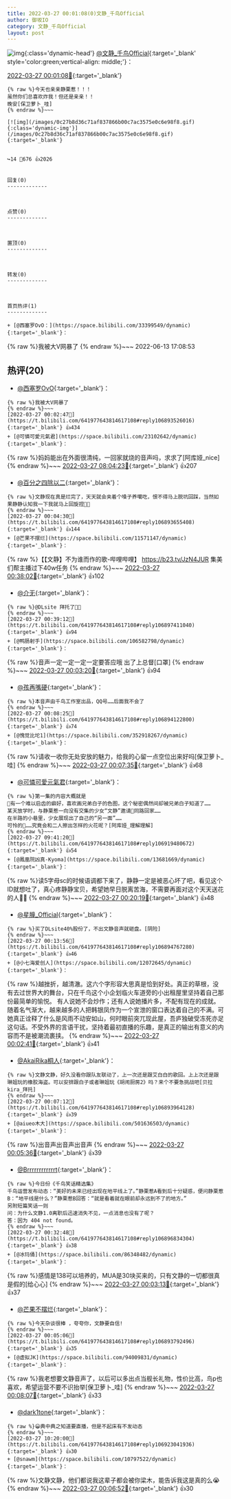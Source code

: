 ```yaml
---
title: 2022-03-27 00:01:08(0)文静_千鸟Official
author: 御坂IO
category: 文静_千鸟Official
layout: post
---
```


![img](/images/ac7482ed1b9a7f203dc68c0c4a77c488a27b108a.jpg){:class='dynamic-head'}
[@文静_千鸟Official](https://space.bilibili.com/667526012/dynamic){:target='_blank' style='color:green;vertical-align: middle;'}：

[2022-03-27 00:01:08🔗](https://t.bilibili.com/641977643814617108){:target='_blank'}

~~~
{% raw %}今天也亲亲静栗惹！！！
虽然你们总喜欢炸我！但还是亲亲！！
晚安[保卫萝卜_哇]
{% endraw %}~~~

[![img](/images/0c27b8d36c71af837866b00c7ac3575e0c6e98f8.gif){:class='dynamic-img'}](/images/0c27b8d36c71af837866b00c7ac3575e0c6e98f8.gif){:target='_blank'}


↪️14 💬676 👍2026


回复(0)
-------------



点赞(0)
-------------



置顶(0)
-------------



转发(0)
-------------



首页热评(1)
-------------

+ [@西塞罗OvO：](https://space.bilibili.com/33399549/dynamic){:target='_blank'}：
~~~
{% raw %}我被大V网暴了
{% endraw %}~~~
2022-06-13 17:08:53


热评(20)
-------------

+ [@西塞罗OvO](https://space.bilibili.com/33399549/dynamic){:target='_blank'}：
~~~
{% raw %}我被大V网暴了
{% endraw %}~~~
[2022-03-27 00:02:47🔗](https://t.bilibili.com/641977643814617108#reply106893526016){:target='_blank'} 👍434
+ [@可憐可愛元氣君](https://space.bilibili.com/23102642/dynamic){:target='_blank'}：
~~~
{% raw %}妈妈能出在外面很清纯，一回家就烧的音声吗，求求了[阿库娅_nice]
{% endraw %}~~~
[2022-03-27 08:04:23🔗](https://t.bilibili.com/641977643814617108#reply106912951056){:target='_blank'} 👍207
+ [@百分之四除以二](https://space.bilibili.com/35502951/dynamic){:target='_blank'}：
~~~
{% raw %}文静现在真是烂完了，天天就会夹着个嗓子养噶吃，恨不得马上脱坑回踩，当然如果静静认知我一下我就马上回旋捏🥰🥰
{% endraw %}~~~
[2022-03-27 00:04:30🔗](https://t.bilibili.com/641977643814617108#reply106893655408){:target='_blank'} 👍144
+ [@芒果不摆烂](https://space.bilibili.com/11571147/dynamic){:target='_blank'}：
~~~
{% raw %}【【文静】不为谁而作的歌-哔哩哔哩】 https://b23.tv/JzN4JUR 集美们帮主播过下40w任务
{% endraw %}~~~
[2022-03-27 00:38:02🔗](https://t.bilibili.com/641977643814617108#reply106897345600){:target='_blank'} 👍102
+ [@介无](https://space.bilibili.com/12942189/dynamic){:target='_blank'}：
~~~
{% raw %}@DLsite 拜托了🙏🏻
{% endraw %}~~~
[2022-03-27 00:39:12🔗](https://t.bilibili.com/641977643814617108#reply106897411040){:target='_blank'} 👍94
+ [@鸭肠射手](https://space.bilibili.com/106582798/dynamic){:target='_blank'}：
~~~
{% raw %}音声一定一定一定一定要答应哦 
出了上总督[口罩]
{% endraw %}~~~
[2022-03-27 00:03:20🔗](https://t.bilibili.com/641977643814617108#reply106893552144){:target='_blank'} 👍94
+ [@孩再嘴硬](https://space.bilibili.com/37535503/dynamic){:target='_blank'}：
~~~
{% raw %}本音声由千鸟工作室出品，QQ号……后面我不会了
{% endraw %}~~~
[2022-03-27 00:08:25🔗](https://t.bilibili.com/641977643814617108#reply106894122800){:target='_blank'} 👍74
+ [@愧觉比坨1](https://space.bilibili.com/352918267/dynamic){:target='_blank'}：
~~~
{% raw %}请收一收你无处安放的魅力，给我的心留一点空位出来好吗[保卫萝卜_哇]
{% endraw %}~~~
[2022-03-27 00:07:35🔗](https://t.bilibili.com/641977643814617108#reply106893981856){:target='_blank'} 👍68
+ [@可憐可愛元氣君](https://space.bilibili.com/23102642/dynamic){:target='_blank'}：
~~~
{% raw %}第一集的内容大概就是
🌰有一个难以启齿的癖好，喜欢画兄弟白子的色图，这个秘密偶然间却被兄弟白子知道了……
某天放学时，与静栗惹一向没有交集的少女“文静”邀请🌰同路回家……
在半路的小巷里，少女展现出了自己的“另一面”……
可怜的🌰……究竟会和二人擦出怎样的火花呢？[阿库娅_理解理解]
{% endraw %}~~~
[2022-03-27 09:41:20🔗](https://t.bilibili.com/641977643814617108#reply106919480672){:target='_blank'} 👍54
+ [@鳳凰院凶真-Kyoma](https://space.bilibili.com/13681669/dynamic){:target='_blank'}：
~~~
{% raw %}读5字母sc的时候语调都下来了，静静一定是被恶心坏了吧，看见这个ID就想吐了，真心疼静静宝贝，希望她早日脱离苦海，不需要再面对这个天天送花的人🙏🏻
{% endraw %}~~~
[2022-03-27 00:20:19🔗](https://t.bilibili.com/641977643814617108#reply106895551120){:target='_blank'} 👍48
+ [@星朣_Official](https://space.bilibili.com/19784369/dynamic){:target='_blank'}：
~~~
{% raw %}买了DLsite40%股份了，不出文静音声就砸盘。[阴险]
{% endraw %}~~~
[2022-03-27 00:13:56🔗](https://t.bilibili.com/641977643814617108#reply106894767280){:target='_blank'} 👍46
+ [@小七海爱创人](https://space.bilibili.com/12072645/dynamic){:target='_blank'}：
~~~
{% raw %}越挫折，越清澈。这六个字形容大思真是恰到好处。真正的草根，没有去过世界大的舞台，只在千鸟这个小企划临火车道旁的小出租屋里坚持着自己那份最简单的愉悦。
        有人说她不会炒作；还有人说她播片多，不配有现在的成就。随着名气渐大，越来越多的人把韩银凤作为一个宣泄的窗口表达着自己的不满。可她真正诠释了什么是风雨不动安如山，何时眼前突兀现此屋，吾庐独破受冻死亦足这句话。不受外界的言语干扰，坚持着最初直播的乐趣，是真正的输出有意义的内容而不是被潮流裹挟。
{% endraw %}~~~
[2022-03-27 00:02:41🔗](https://t.bilibili.com/641977643814617108#reply106893422864){:target='_blank'} 👍41
+ [@AkaiRika桐人](https://space.bilibili.com/57249810/dynamic){:target='_blank'}：
~~~
{% raw %}文静文静，好久没看你跟队友联动了，上一次还是跟艾白白的歌回。上上次还是跟琳姐玩的橡胶海盗。可以安排跟白子或者琳姐玩《胡闹厨房2》吗？来个不要急挑战吧[贝拉kira_拜托]
{% endraw %}~~~
[2022-03-27 00:07:12🔗](https://t.bilibili.com/641977643814617108#reply106893964128){:target='_blank'} 👍39
+ [@aiueo木大](https://space.bilibili.com/501636503/dynamic){:target='_blank'}：
~~~
{% raw %}出音声出音声出音声
{% endraw %}~~~
[2022-03-27 00:05:36🔗](https://t.bilibili.com/641977643814617108#reply106893813696){:target='_blank'} 👍39
+ [@Brrrrrrrrrrrrt](https://space.bilibili.com/238303972/dynamic){:target='_blank'}：
~~~
{% raw %}今日份《千鸟笑话精选集》
千鸟运营发布动态：“美好的未来已经出现在地平线上了。”静栗惹A看到后十分疑惑，便问静栗惹B：“地平线是什么？”静栗惹B回答：“就是看着就在眼前却永远到不了的地方。”
另附短篇笑话一则
问：为什么文静1.0离职后迅速消失不见，一点消息也没有了呢？
答：因为 404 not found。
{% endraw %}~~~
[2022-03-27 00:32:48🔗](https://t.bilibili.com/641977643814617108#reply106896834304){:target='_blank'} 👍38
+ [@冰玛俑](https://space.bilibili.com/86348482/dynamic){:target='_blank'}：
~~~
{% raw %}感情是138可以培养的，MUA是30块买来的，只有文静的一切都很真是假的[给心心]
{% endraw %}~~~
[2022-03-27 00:03:13🔗](https://t.bilibili.com/641977643814617108#reply106893483456){:target='_blank'} 👍37
+ [@芒果不摆烂](https://space.bilibili.com/11571147/dynamic){:target='_blank'}：
~~~
{% raw %}今天杂谈很棒 ，夸夸你，文静要自信!
{% endraw %}~~~
[2022-03-27 00:05:06🔗](https://t.bilibili.com/641977643814617108#reply106893792496){:target='_blank'} 👍35
+ [@虚拟JK](https://space.bilibili.com/94009831/dynamic){:target='_blank'}：
~~~
{% raw %}我老想要文静音声了，以后可以多出点当舰长礼物，性价比高，鸟p也喜欢，希望运营不要不识抬举[保卫萝卜_哇]
{% endraw %}~~~
[2022-03-27 00:08:07🔗](https://t.bilibili.com/641977643814617108#reply106894164960){:target='_blank'} 👍33
+ [@dark1tone](https://space.bilibili.com/264315357/dynamic){:target='_blank'}：
~~~
{% raw %}😀典中典之知道要直播，但是不起床有不发动态
{% endraw %}~~~
[2022-03-27 10:20:00🔗](https://t.bilibili.com/641977643814617108#reply106923041936){:target='_blank'} 👍30
+ [@snawm](https://space.bilibili.com/10797522/dynamic){:target='_blank'}：
~~~
{% raw %}文静文静，他们都说我这辈子都会被你梁木，能告诉我这是真的么😭
{% endraw %}~~~
[2022-03-27 00:06:52🔗](https://t.bilibili.com/641977643814617108#reply106894023280){:target='_blank'} 👍30


